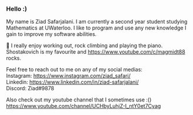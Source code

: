 ### Hello :)

My name is Ziad Safarjalani. I am currently a second year student studying Mathematics at UWaterloo.
I like to program and use any new knowledge I gain to improve my software abilities.

💬 I really enjoy working out, rock climbing and playing the piano. Shostakovich is my favourite and 
https://www.youtube.com/c/magmidt88 rocks.

Feel free to reach out to me on any of my social medias:  
Instagram: https://www.instagram.com/ziad_safari/  
Linkedin: https://www.linkedin.com/in/ziad-safarjalani/  
Discord: Ziad#9878  

Also check out my youtube channel that I sometimes use :()
https://www.youtube.com/channel/UCHbyLuhjZ-I_ntY0et7Cyag

<!--
**ziad-safari/ziad-safari** is a ✨ _special_ ✨ repository because its `README.md` (this file) appears on your GitHub profile.

Here are some ideas to get you started:

- 🔭 I’m currently working on ...
- 🌱 I’m currently learning ...
- 👯 I’m looking to collaborate on ...
- 🤔 I’m looking for help with ...
- 💬 Ask me about ...
- 📫 How to reach me: ...
- 😄 Pronouns: ...
- ⚡ Fun fact: ...
-->
